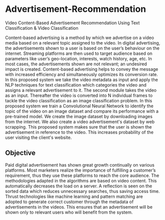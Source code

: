 # Advertisement-Recommendation
Video Content-Based Advertisement Recommendation Using Text Classification & Video Classification

Content-based advertising is a method by which we advertise on a video media based 
on a relevant topic assigned to the video. In digital advertising, the advertisements shown to a
user is based on the user’s behaviour on the internet. Streaming platforms are then used to
target audience based on parameters like user’s geo-location, interests, watch history, age, etc.
In most cases, the advertisements shown are not relevant; an undesired impact is created.
Content-based advertising helps to convey the message with increased efficiency and
simultaneously optimizes its conversion rate. In this proposed system we take the video
metadata as input and apply the NLP techniques for text classification which categories the
video and assigns a relevant advertisement to it. The second module takes the video as an
input. Thereafter the video is converted into N individual frames to tackle the video
classification as an image classification problem. In this proposed system we train a
Convolutional Neural Network to identify the topic of the video on an image dataset and
compare its performance with a pre-trained model. We create the image dataset by
downloading images from the internet. We also create a video advertisement's dataset by web
scrapping. This proposed system makes sure that the user is shown the advertisement in
reference to the video. This increases probability of the user visiting the client's website.


## Objective
Paid digital advertisement has shown great growth continually on various platforms. Most marketers
realize the importance of fulfilling a customer’s requirement, thus they use these platforms to reach the
core audience. The methodologies adapted in the algorithms are based on video content. This
automatically decreases the load on a server. A reflection is seen on the sorted data which reduces
unnecessary searches, thus saving access time. Thrust technologies like machine learning and pattern
matching are adopted to generate correct customer through the metadata of advertisements in the
videos. This ensures that an advertisement will be shown only to relevant users who will benefit from
the system.
